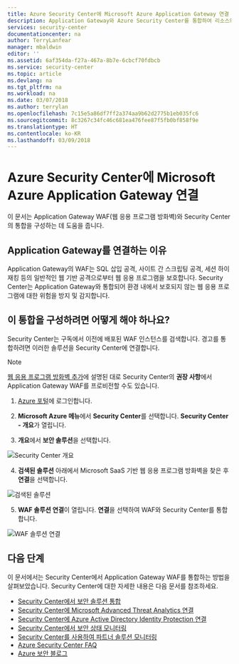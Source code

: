 ```yaml
---
title: Azure Security Center에 Microsoft Azure Application Gateway 연결 | Microsoft Docs
description: Application Gateway와 Azure Security Center를 통합하여 리소스의 전반적인 보안을 강화하는 방법을 알아봅니다.
services: security-center
documentationcenter: na
author: TerryLanfear
manager: mbaldwin
editor: ''
ms.assetid: 6af354da-f27a-467a-8b7e-6cbcf70fdbcb
ms.service: security-center
ms.topic: article
ms.devlang: na
ms.tgt_pltfrm: na
ms.workload: na
ms.date: 03/07/2018
ms.author: terrylan
ms.openlocfilehash: 7c15e5a86df7ff2a374aa9b62d2775b1eb035fc6
ms.sourcegitcommit: 8c3267c34fc46c681ea476fee87f5fb0bf858f9e
ms.translationtype: HT
ms.contentlocale: ko-KR
ms.lasthandoff: 03/09/2018
---
```

# <a name="connecting-microsoft-azure-application-gateway-to-azure-security-center"></a>Azure Security Center에 Microsoft Azure Application Gateway 연결
이 문서는 Application Gateway WAF(웹 응용 프로그램 방화벽)와 Security Center의 통합을 구성하는 데 도움을 줍니다.

## <a name="why-connect-application-gateway"></a>Application Gateway를 연결하는 이유
Application Gateway의 WAF는 SQL 삽입 공격, 사이트 간 스크립팅 공격, 세션 하이재킹 등의 일반적인 웹 기반 공격으로부터 웹 응용 프로그램을 보호합니다. Security Center는 Application Gateway와 통합되어 환경 내에서 보호되지 않는 웹 응용 프로그램에 대한 위험을 방지 및 감지합니다.

## <a name="how-do-i-configure-this-integration"></a>이 통합을 구성하려면 어떻게 해야 하나요?
Security Center는 구독에서 이전에 배포된 WAF 인스턴스를 검색합니다. 경고를 통합하려면 이러한 솔루션을 Security Center에 연결합니다.

> [!NOTE]
> [웹 응용 프로그램 방화벽 추가](security-center-add-web-application-firewall.md)에 설명된 대로 Security Center의 **권장 사항**에서 Application Gateway WAF를 프로비전할 수도 있습니다.
>
>

1. [Azure 포털](https://azure.microsoft.com/features/azure-portal/)에 로그인합니다.

2. **Microsoft Azure 메뉴**에서 **Security Center**를 선택합니다. **Security Center - 개요**가 열립니다.

3. **개요**에서 **보안 솔루션**을 선택합니다.

  ![Security Center 개요](./media/security-center-connect-application-gateway/overview.png)

4. **검색된 솔루션** 아래에서 Microsoft SaaS 기반 웹 응용 프로그램 방화벽을 찾은 후 **연결**을 선택합니다.

  ![검색된 솔루션](./media/security-center-connect-application-gateway/connect.png)

5. **WAF 솔루션 연결**이 열립니다.  **연결**을 선택하여 WAF와 Security Center를 통합합니다.

  ![WAF 솔루션 연결](./media/security-center-connect-application-gateway/waf-solution.png)

## <a name="next-steps"></a>다음 단계

이 문서에서는 Security Center에서 Application Gateway WAF를 통합하는 방법을 살펴보았습니다. Security Center에 대한 자세한 내용은 다음 문서를 참조하세요.

* [Security Center에서 보안 솔루션 통합](security-center-partner-integration.md)
* [Security Center에 Microsoft Advanced Threat Analytics 연결](security-center-ata-integration.md)
* [Security Center에 Azure Active Directory Identity Protection 연결](security-center-aadip-integration.md)
* [Security Center에서 보안 상태 모니터링](security-center-monitoring.md)
* [Security Center를 사용하여 파트너 솔루션 모니터링](security-center-partner-solutions.md)
* [Azure Security Center FAQ](security-center-faq.md)
* [Azure 보안 블로그](http://blogs.msdn.com/b/azuresecurity/)
